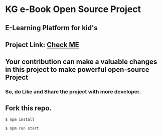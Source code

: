 # KG e-Book Open Source Project

## E-Learning Platform for kid's

   ## Project Link: <a href="https://akshaykurhekar.github.io/kids-learning/#/">Check ME</a>

## Your contribution can make a valuable changes in this project to make powerful open-source Project

  ### So, do Like and Share the project with more developer.  


## Fork this repo.
 
    $ npm install   
 
    $ npm run start
       
